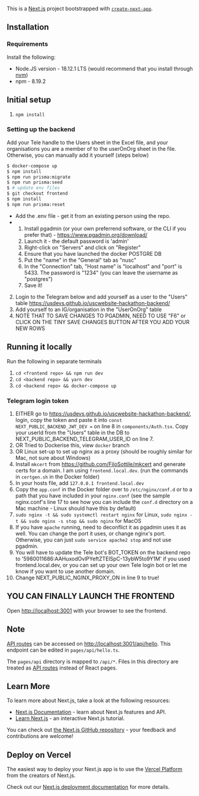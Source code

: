 This is a [Next.js](https://nextjs.org/) project bootstrapped with [`create-next-app`](https://github.com/vercel/next.js/tree/canary/packages/create-next-app).

## Installation

### Requirements

Install the following:

- Node.JS version - 18.12.1 LTS (would recommend that you install through [nvm](https://github.com/nvm-sh/nvm))
- npm - 8.19.2

## Initial setup

1. `npm install`

### Setting up the backend

Add your Tele handle to the Users sheet in the Excel file, and your organisations you are a member of to the userOnOrg sheet in the file. Otherwise, you can manually add it yourself (steps below)

```bash
$ docker-compose up
$ npm install
$ npm run prisma:migrate
$ npm run prisma:seed
$ # update env files
$ git checkout frontend
$ npm install
$ npm run prisma:reset
```

- Add the .env file - get it from an existing person using the repo.
- 1. Install pgadmin (or your own preferrend software, or the CLI if you prefer that) - https://www.pgadmin.org/download/
  1. Launch it - the default password is 'admin'
  2. Right-click on "Servers" and click on "Register"
  3. Ensure that you have launched the docker POSTGRE DB
  4. Put the "name" in the "General" tab as "nusc"
  5. In the "Connection" tab, "Host name" is "localhost" and "port" is 5433. The password is "1234" (you can leave the username as "postgres")
  6. Save it!

2. Login to the Telegram below and add yourself as a user to the "Users" table https://usdevs.github.io/uscwebsite-hackathon-backend/
3. Add yourself to an IG/organisation in the "UserOnOrg" table
4. NOTE THAT TO SAVE CHANGES TO PGADMIN, NEED TO USE "F6" or CLICK ON THE TINY SAVE CHANGES BUTTON AFTER YOU ADD YOUR NEW ROWS

## Running it locally

Run the following in separate terminals

1. `cd <frontend repo> && npm run dev`
2. `cd <backend repo> && yarn dev`
3. `cd <backend repo> && docker-compose up`

### Telegram login token

1. EITHER go to https://usdevs.github.io/uscwebsite-hackathon-backend/, login, copy the token and paste it into `const NEXT_PUBLIC_BACKEND_JWT_DEV =` on line 8 in `components/Auth.tsx`. Copy your userId from the "Users" table in the DB to NEXT_PUBLIC_BACKEND_TELEGRAM_USER_ID on line 7.
2. OR Tried to Dockerise this, view `docker` branch
3. OR Linux set-up to set up nginx as a proxy (should be roughly similar for Mac, not sure about Windows)
4. Install `mkcert` from https://github.com/FiloSottile/mkcert and generate certs for a domain. I am using `frontend.local.dev`. (run the commands in `certgen.sh` in the Docker folder)
5. In your hosts file, add `127.0.0.1 frontend.local.dev`
6. Copy the `app.conf` in the Docker folder over to `/etc/nginx/conf.d` or to a path that you have included in your `nginx.conf` (see the sample nginx.conf's line 17 to see how you can include the `conf.d` directory on a Mac machine - Linux should have this by default)
7. `sudo nginx -t && sudo systemctl restart nginx` for Linux, `sudo nginx -t && sudo nginx -s stop && sudo nginx` for MacOS
8. If you have `apache` running, need to deconflict it as pgadmin uses it as well. You can change the port it uses, or change nginx's port. Otherwise, you can just `sudo service apache2 stop` and not use pgadmin.
9. You will have to update the Tele bot's BOT_TOKEN on the backend repo to '5980011686:AAHuxodOvlPYeftZTElSpC-13ybW5to9Y1M' if you used frontend.local.dev, or you can set up your own Tele login bot or let me know if you want to use another domain.
10. Change NEXT_PUBLIC_NGINX_PROXY_ON in line 9 to true!

## YOU CAN FINALLY LAUNCH THE FRONTEND

Open [http://localhost:3001](http://localhost:3001) with your browser to see the frontend.

## Note

[API routes](https://nextjs.org/docs/api-routes/introduction) can be accessed on [http://localhost:3001/api/hello](http://localhost:3001/api/hello). This endpoint can be edited in `pages/api/hello.ts`.

The `pages/api` directory is mapped to `/api/*`. Files in this directory are treated as [API routes](https://nextjs.org/docs/api-routes/introduction) instead of React pages.

## Learn More

To learn more about Next.js, take a look at the following resources:

- [Next.js Documentation](https://nextjs.org/docs) - learn about Next.js features and API.
- [Learn Next.js](https://nextjs.org/learn) - an interactive Next.js tutorial.

You can check out [the Next.js GitHub repository](https://github.com/vercel/next.js/) - your feedback and contributions are welcome!

## Deploy on Vercel

The easiest way to deploy your Next.js app is to use the [Vercel Platform](https://vercel.com/new?utm_medium=default-template&filter=next.js&utm_source=create-next-app&utm_campaign=create-next-app-readme) from the creators of Next.js.

Check out our [Next.js deployment documentation](https://nextjs.org/docs/deployment) for more details.
